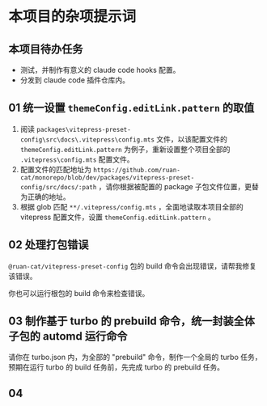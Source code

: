# 本项目的杂项提示词

## 本项目待办任务

- 测试，并制作有意义的 claude code hooks 配置。
- 分发到 claude code 插件仓库内。

## 01 统一设置 `themeConfig.editLink.pattern` 的取值

1. 阅读 `packages\vitepress-preset-config\src\docs\.vitepress\config.mts` 文件，以该配置文件的 `themeConfig.editLink.pattern` 为例子，重新设置整个项目全部的 `.vitepress\config.mts` 配置文件。
2. 配置文件的匹配地址为 `https://github.com/ruan-cat/monorepo/blob/dev/packages/vitepress-preset-config/src/docs/:path` ，请你根据被配置的 package 子包文件位置，更替为正确的地址。
3. 根据 glob 匹配 `**/.vitepress/config.mts` ，全面地读取本项目全部的 vitepress 配置文件，设置 `themeConfig.editLink.pattern` 。

## 02 处理打包错误

`@ruan-cat/vitepress-preset-config` 包的 build 命令会出现错误，请帮我修复该错误。

你也可以运行根包的 build 命令来检查错误。

## 03 制作基于 turbo 的 prebuild 命令，统一封装全体子包的 automd 运行命令

请你在 turbo.json 内，为全部的 "prebuild" 命令，制作一个全局的 turbo 任务，预期在运行 turbo 的 build 任务前，先完成 turbo 的 prebuild 任务。

## 04
